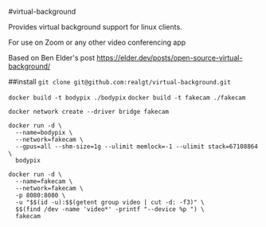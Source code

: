 #virtual-background

Provides virtual background support for linux clients. 

For use on Zoom or any other video conferencing app

Based on Ben Elder's post https://elder.dev/posts/open-source-virtual-background/

##install
`git clone git@github.com:realgt/virtual-background.git`

`docker build -t bodypix ./bodypix`
`docker build -t fakecam ./fakecam`

`docker network create --driver bridge fakecam`

```
docker run -d \
  --name=bodypix \
  --network=fakecam \
  --gpus=all --shm-size=1g --ulimit memlock=-1 --ulimit stack=67108864 \
  bodypix
```

```
docker run -d \
  --name=fakecam \
  --network=fakecam \
  -p 8080:8080 \
  -u "$$(id -u):$$(getent group video | cut -d: -f3)" \
  $$(find /dev -name 'video*' -printf "--device %p ") \
  fakecam
```
